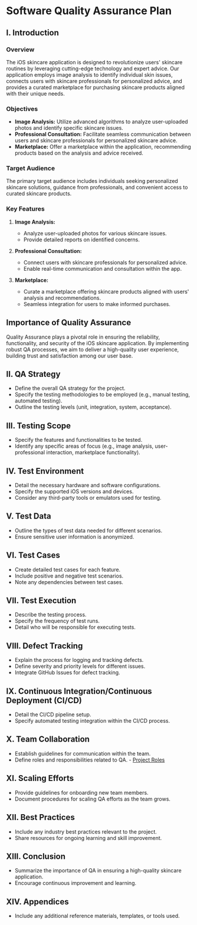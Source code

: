 # Software Quality Assurance Plan

## I. Introduction
### Overview 
The iOS skincare application is designed to revolutionize users' skincare routines by leveraging cutting-edge technology and expert advice. Our application employs image analysis to identify individual skin issues, connects users with skincare professionals for personalized advice, and provides a curated marketplace for purchasing skincare products aligned with their unique needs.
### Objectives
- **Image Analysis:** Utilize advanced algorithms to analyze user-uploaded photos and identify specific skincare issues.
- **Professional Consultation:** Facilitate seamless communication between users and skincare professionals for personalized skincare advice.
- **Marketplace:** Offer a marketplace within the application, recommending products based on the analysis and advice received.

### Target Audience
The primary target audience includes individuals seeking personalized skincare solutions, guidance from professionals, and convenient access to curated skincare products.

### Key Features
1. **Image Analysis:**
    - Analyze user-uploaded photos for various skincare issues.
    - Provide detailed reports on identified concerns.

2. **Professional Consultation:**
    - Connect users with skincare professionals for personalized advice.
    - Enable real-time communication and consultation within the app.

3. **Marketplace:**
    - Curate a marketplace offering skincare products aligned with users' analysis and recommendations.
    - Seamless integration for users to make informed purchases.

## Importance of Quality Assurance
Quality Assurance plays a pivotal role in ensuring the reliability, functionality, and security of the iOS skincare application. By implementing robust QA processes, we aim to deliver a high-quality user experience, building trust and satisfaction among our user base.

## II. QA Strategy
- Define the overall QA strategy for the project.
- Specify the testing methodologies to be employed (e.g., manual testing, automated testing).
- Outline the testing levels (unit, integration, system, acceptance).

## III. Testing Scope
- Specify the features and functionalities to be tested.
- Identify any specific areas of focus (e.g., image analysis, user-professional interaction, marketplace functionality).

## IV. Test Environment
- Detail the necessary hardware and software configurations.
- Specify the supported iOS versions and devices.
- Consider any third-party tools or emulators used for testing.

## V. Test Data
- Outline the types of test data needed for different scenarios.
- Ensure sensitive user information is anonymized.

## VI. Test Cases
- Create detailed test cases for each feature.
- Include positive and negative test scenarios.
- Note any dependencies between test cases.

## VII. Test Execution
- Describe the testing process.
- Specify the frequency of test runs.
- Detail who will be responsible for executing tests.

## VIII. Defect Tracking
- Explain the process for logging and tracking defects.
- Define severity and priority levels for different issues.
- Integrate GitHub Issues for defect tracking.

## IX. Continuous Integration/Continuous Deployment (CI/CD)
- Detail the CI/CD pipeline setup.
- Specify automated testing integration within the CI/CD process.

## X. Team Collaboration
- Establish guidelines for communication within the team.
- Define roles and responsibilities related to QA. - [Project Roles](/src/ROLES.md)

## XI. Scaling Efforts
- Provide guidelines for onboarding new team members.
- Document procedures for scaling QA efforts as the team grows.

## XII. Best Practices
- Include any industry best practices relevant to the project.
- Share resources for ongoing learning and skill improvement.

## XIII. Conclusion
- Summarize the importance of QA in ensuring a high-quality skincare application.
- Encourage continuous improvement and learning.

## XIV. Appendices
- Include any additional reference materials, templates, or tools used.
